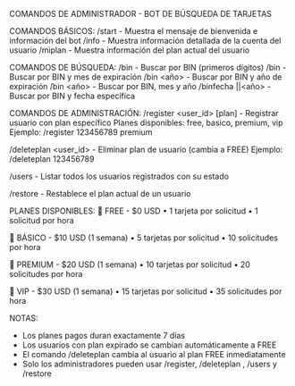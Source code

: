COMANDOS DE ADMINISTRADOR - BOT DE BÚSQUEDA DE TARJETAS

COMANDOS BÁSICOS:
/start - Muestra el mensaje de bienvenida e información del bot
/info - Muestra información detallada de la cuenta del usuario
/miplan - Muestra información del plan actual del usuario

COMANDOS DE BÚSQUEDA:
/bin <BIN> - Buscar por BIN (primeros dígitos)
/bin <BIN> <mes> - Buscar por BIN y mes de expiración
/bin <BIN> <año> - Buscar por BIN y año de expiración
/bin <BIN> <mes> <año> - Buscar por BIN, mes y año
/binfecha <BIN>|<mes>|<año> - Buscar por BIN y fecha específica

COMANDOS DE ADMINISTRACIÓN:
/register <user_id> [plan] - Registrar usuario con plan específico
   Planes disponibles: free, basico, premium, vip
   Ejemplo: /register 123456789 premium

/deleteplan <user_id> - Eliminar plan de usuario (cambia a FREE)
   Ejemplo: /deleteplan 123456789

/users - Listar todos los usuarios registrados con su estado

/restore - Restablece el plan actual de un usuario


PLANES DISPONIBLES:
🎁 FREE - $0 USD
   • 1 tarjeta por solicitud
   • 1 solicitud por hora

💎 BÁSICO - $10 USD (1 semana)
   • 5 tarjetas por solicitud
   • 10 solicitudes por hora

🌟 PREMIUM - $20 USD (1 semana)
   • 10 tarjetas por solicitud
   • 20 solicitudes por hora

👑 VIP - $30 USD (1 semana)
   • 15 tarjetas por solicitud
   • 35 solicitudes por hora

NOTAS:
- Los planes pagos duran exactamente 7 días
- Los usuarios con plan expirado se cambian automáticamente a FREE
- El comando /deleteplan cambia al usuario al plan FREE inmediatamente
- Solo los administradores pueden usar /register, /deleteplan , /users y /restore 